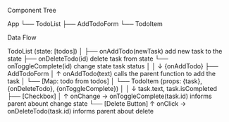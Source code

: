 Component Tree

App
└── TodoList
    ├── AddTodoForm
    └── TodoItem


Data Flow

TodoList (state: [todos])
    │
    ├── onAddTodo(newTask)   add new task to the state
    ├── onDeleteTodo(id)   delete task from state
    └── onToggleComplete(id)  change state task status
          │
          │ ↓ {onAddTodo}
          ├── AddTodoForm
          │     ↑ onAddTodo(text) calls the parent function to add the task
          │
          └── [Map: todo from todos]
                │
                └── TodoItem (props: {task}, {onDeleteTodo}, {onToggleComplete})
                      │
                      │ ↓ task.text, task.isCompleted
                      ├── [Checkbox]
                      │     ↑ onChange → onToggleComplete(task.id) informs parent abount change state
                      └── [Delete Button]
                            ↑ onClick → onDeleteTodo(task.id) informs parent about delete
